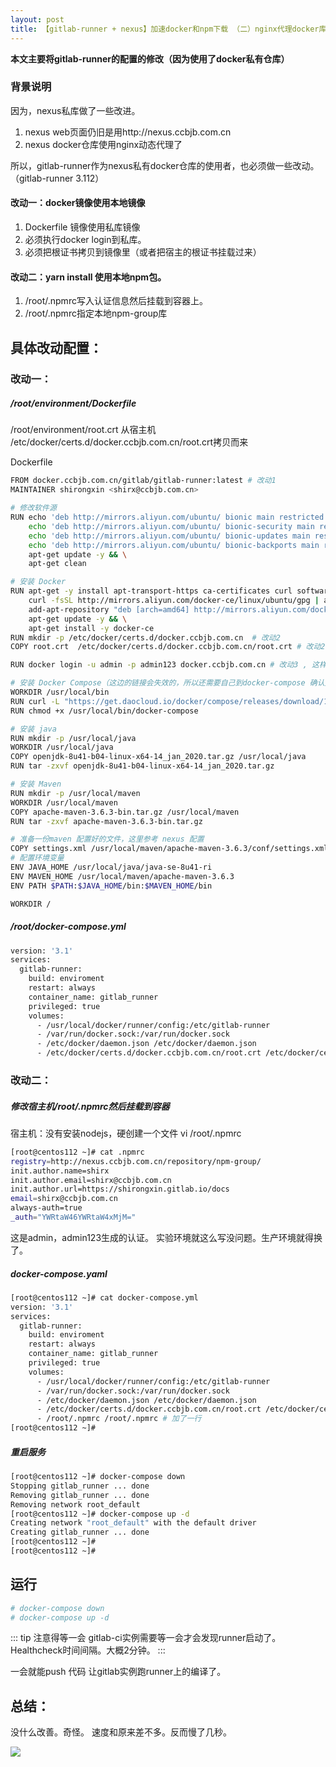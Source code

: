 ```yaml
---
layout: post
title: 【gitlab-runner + nexus】加速docker和npm下载 （二）nginx代理docker库ssl
---
```


**本文主要将gitlab-runner的配置的修改（因为使用了docker私有仓库）**

### 背景说明
因为，nexus私库做了一些改进。
1. nexus web页面仍旧是用http://nexus.ccbjb.com.cn
2. nexus docker仓库使用nginx动态代理了
   
所以，gitlab-runner作为nexus私有docker仓库的使用者，也必须做一些改动。
（gitlab-runner 3.112）

#### 改动一：docker镜像使用本地镜像
1. Dockerfile 镜像使用私库镜像
2. 必须执行docker login到私库。
3. 必须把根证书拷贝到镜像里（或者把宿主的根证书挂载过来）


#### 改动二：yarn install 使用本地npm包。
1. /root/.npmrc写入认证信息然后挂载到容器上。
2. /root/.npmrc指定本地npm-group库

## 具体改动配置：

### 改动一：
##### /root/environment/Dockerfile

/root/environment/root.crt
从宿主机 /etc/docker/certs.d/docker.ccbjb.com.cn/root.crt拷贝而来

Dockerfile
```bash
FROM docker.ccbjb.com.cn/gitlab/gitlab-runner:latest # 改动1
MAINTAINER shirongxin <shirx@ccbjb.com.cn>

# 修改软件源
RUN echo 'deb http://mirrors.aliyun.com/ubuntu/ bionic main restricted universe multiverse' > /etc/apt/sources.list && \
    echo 'deb http://mirrors.aliyun.com/ubuntu/ bionic-security main restricted universe multiverse' >> /etc/apt/sources.list && \
    echo 'deb http://mirrors.aliyun.com/ubuntu/ bionic-updates main restricted universe multiverse' >> /etc/apt/sources.list && \
    echo 'deb http://mirrors.aliyun.com/ubuntu/ bionic-backports main restricted universe multiverse' >> /etc/apt/sources.list && \
    apt-get update -y && \
    apt-get clean

# 安装 Docker
RUN apt-get -y install apt-transport-https ca-certificates curl software-properties-common && \
    curl -fsSL http://mirrors.aliyun.com/docker-ce/linux/ubuntu/gpg | apt-key add - && \
    add-apt-repository "deb [arch=amd64] http://mirrors.aliyun.com/docker-ce/linux/ubuntu $(lsb_release -cs) stable" && \
    apt-get update -y && \
    apt-get install -y docker-ce
RUN mkdir -p /etc/docker/certs.d/docker.ccbjb.com.cn  # 改动2
COPY root.crt  /etc/docker/certs.d/docker.ccbjb.com.cn/root.crt # 改动2

RUN docker login -u admin -p admin123 docker.ccbjb.com.cn # 改动3 , 这样写死当然不好。生产环境应该使用环境变量。实验环境就无所谓了

# 安装 Docker Compose（这边的链接会失效的，所以还需要自己到docker-compose 确认）
WORKDIR /usr/local/bin
RUN curl -L "https://get.daocloud.io/docker/compose/releases/download/1.26.1/docker-compose-`uname -s`-`uname -m`" -o /usr/local/bin/docker-compose
RUN chmod +x /usr/local/bin/docker-compose

# 安装 java
RUN mkdir -p /usr/local/java
WORKDIR /usr/local/java
COPY openjdk-8u41-b04-linux-x64-14_jan_2020.tar.gz /usr/local/java
RUN tar -zxvf openjdk-8u41-b04-linux-x64-14_jan_2020.tar.gz

# 安装 Maven
RUN mkdir -p /usr/local/maven
WORKDIR /usr/local/maven
COPY apache-maven-3.6.3-bin.tar.gz /usr/local/maven
RUN tar -zxvf apache-maven-3.6.3-bin.tar.gz

# 准备一份maven 配置好的文件，这里参考 nexus 配置
COPY settings.xml /usr/local/maven/apache-maven-3.6.3/conf/settings.xml
# 配置环境变量
ENV JAVA_HOME /usr/local/java/java-se-8u41-ri
ENV MAVEN_HOME /usr/local/maven/apache-maven-3.6.3
ENV PATH $PATH:$JAVA_HOME/bin:$MAVEN_HOME/bin

WORKDIR /

```

#####  /root/docker-compose.yml
```bash
version: '3.1'
services:
  gitlab-runner:
    build: enviroment
    restart: always
    container_name: gitlab_runner
    privileged: true
    volumes:
      - /usr/local/docker/runner/config:/etc/gitlab-runner
      - /var/run/docker.sock:/var/run/docker.sock
      - /etc/docker/daemon.json /etc/docker/daemon.json
      - /etc/docker/certs.d/docker.ccbjb.com.cn/root.crt /etc/docker/certs.d/docker.ccbjb.com.cn/root.crt # 改动。其实镜像里已经拷贝了一份。这两处只要有一处即可。
```

### 改动二：

##### 修改宿主机/root/.npmrc然后挂载到容器
宿主机：没有安装nodejs，硬创建一个文件
vi /root/.npmrc
```bash
[root@centos112 ~]# cat .npmrc
registry=http://nexus.ccbjb.com.cn/repository/npm-group/
init.author.name=shirx
init.author.email=shirx@ccbjb.com.cn
init.author.url=https://shirongxin.gitlab.io/docs
email=shirx@ccbjb.com.cn
always-auth=true
_auth="YWRtaW46YWRtaW4xMjM="
```
这是admin，admin123生成的认证。
实验环境就这么写没问题。生产环境就得换了。

##### docker-compose.yaml
```bash
[root@centos112 ~]# cat docker-compose.yml
version: '3.1'
services:
  gitlab-runner:
    build: enviroment
    restart: always
    container_name: gitlab_runner
    privileged: true
    volumes:
      - /usr/local/docker/runner/config:/etc/gitlab-runner
      - /var/run/docker.sock:/var/run/docker.sock
      - /etc/docker/daemon.json /etc/docker/daemon.json
      - /etc/docker/certs.d/docker.ccbjb.com.cn/root.crt /etc/docker/certs.d/docker.ccbjb.com.cn/root.crt
      - /root/.npmrc /root/.npmrc # 加了一行
[root@centos112 ~]#
```

##### 重启服务
```bash
[root@centos112 ~]# docker-compose down
Stopping gitlab_runner ... done
Removing gitlab_runner ... done
Removing network root_default
[root@centos112 ~]# docker-compose up -d
Creating network "root_default" with the default driver
Creating gitlab_runner ... done
[root@centos112 ~]#
[root@centos112 ~]#
```

## 运行

```bash
# docker-compose down
# docker-compose up -d 
```

::: tip 注意得等一会
gitlab-ci实例需要等一会才会发现runner启动了。
Healthcheck时间间隔。大概2分钟。
:::

一会就能push 代码
让gitlab实例跑runner上的编译了。


## 总结：
没什么改善。奇怪。
速度和原来差不多。反而慢了几秒。

![](/docs/images/2020-08-14-11-24-47.png)